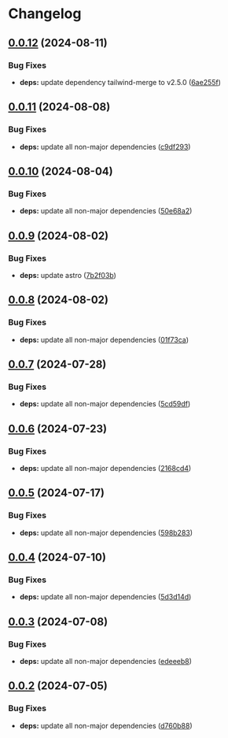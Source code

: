 # Changelog

## [0.0.12](https://github.com/ShoGinn/k2aerospace.org/compare/v0.0.11...v0.0.12) (2024-08-11)


### Bug Fixes

* **deps:** update dependency tailwind-merge to v2.5.0 ([6ae255f](https://github.com/ShoGinn/k2aerospace.org/commit/6ae255f98010a8e4f59d900f47913ea53fb50ab4))

## [0.0.11](https://github.com/ShoGinn/k2aerospace.org/compare/v0.0.10...v0.0.11) (2024-08-08)


### Bug Fixes

* **deps:** update all non-major dependencies ([c9df293](https://github.com/ShoGinn/k2aerospace.org/commit/c9df29369cc6679fead96eaa80b8bfd2941ce192))

## [0.0.10](https://github.com/ShoGinn/k2aerospace.org/compare/v0.0.9...v0.0.10) (2024-08-04)


### Bug Fixes

* **deps:** update all non-major dependencies ([50e68a2](https://github.com/ShoGinn/k2aerospace.org/commit/50e68a218941b44184cd42b6cb401631537d17ed))

## [0.0.9](https://github.com/ShoGinn/k2aerospace.org/compare/v0.0.8...v0.0.9) (2024-08-02)


### Bug Fixes

* **deps:** update astro ([7b2f03b](https://github.com/ShoGinn/k2aerospace.org/commit/7b2f03bf00c17d0af71f9ef8845d4aa359744e0e))

## [0.0.8](https://github.com/ShoGinn/k2aerospace.org/compare/v0.0.7...v0.0.8) (2024-08-02)

### Bug Fixes

- **deps:** update all non-major dependencies ([01f73ca](https://github.com/ShoGinn/k2aerospace.org/commit/01f73cae9819f677862ac583ba99bd7e5dece4da))

## [0.0.7](https://github.com/ShoGinn/k2aerospace.org/compare/v0.0.6...v0.0.7) (2024-07-28)

### Bug Fixes

- **deps:** update all non-major dependencies ([5cd59df](https://github.com/ShoGinn/k2aerospace.org/commit/5cd59dfd9c0a2c98fa2c79002be8b25c808aa79f))

## [0.0.6](https://github.com/ShoGinn/k2aerospace.org/compare/v0.0.5...v0.0.6) (2024-07-23)

### Bug Fixes

- **deps:** update all non-major dependencies ([2168cd4](https://github.com/ShoGinn/k2aerospace.org/commit/2168cd40457b7bb593fb4760a7c001833ae308fd))

## [0.0.5](https://github.com/ShoGinn/k2aerospace.org/compare/v0.0.4...v0.0.5) (2024-07-17)

### Bug Fixes

- **deps:** update all non-major dependencies ([598b283](https://github.com/ShoGinn/k2aerospace.org/commit/598b2834ace0f54466f61a42f8ebce34592754a9))

## [0.0.4](https://github.com/ShoGinn/k2aerospace.org/compare/v0.0.3...v0.0.4) (2024-07-10)

### Bug Fixes

- **deps:** update all non-major dependencies ([5d3d14d](https://github.com/ShoGinn/k2aerospace.org/commit/5d3d14d9dd068f16e45195ad14ee53671dd4b5ad))

## [0.0.3](https://github.com/ShoGinn/k2aerospace.org/compare/v0.0.2...v0.0.3) (2024-07-08)

### Bug Fixes

- **deps:** update all non-major dependencies ([edeeeb8](https://github.com/ShoGinn/k2aerospace.org/commit/edeeeb8188bc286f3875df76e51bac7da69b48fd))

## [0.0.2](https://github.com/ShoGinn/k2aerospace.org/compare/v0.0.1...v0.0.2) (2024-07-05)

### Bug Fixes

- **deps:** update all non-major dependencies ([d760b88](https://github.com/ShoGinn/k2aerospace.org/commit/d760b88bc1af31ce8cbaa3fe28fd870791a03af5))
